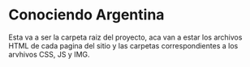 # Conociendo Argentina

Esta va a ser la carpeta raiz del proyecto, aca van a estar los archivos HTML de cada pagina del sitio y las carpetas correspondientes a los arvhivos CSS, JS y IMG.
